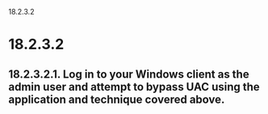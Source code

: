 18.2.3.2

# 18.2.3.2
## 18.2.3.2.1. Log in to your Windows client as the admin user and attempt to bypass UAC using the application and technique covered above.